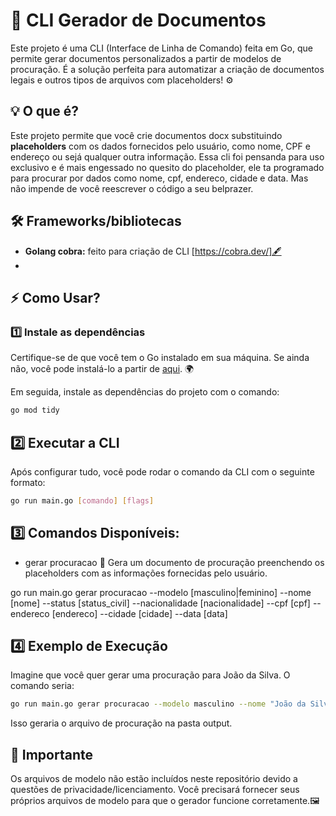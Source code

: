 # 📝 **CLI Gerador de Documentos**

Este projeto é uma CLI (Interface de Linha de Comando) feita em Go, que permite gerar documentos personalizados a partir de modelos de procuração. É a solução perfeita para automatizar a criação de documentos legais e outros tipos de arquivos com placeholders! ⚙️

## 💡 **O que é?**

Este projeto permite que você crie documentos docx substituindo **placeholders** com os dados fornecidos pelo usuário, como nome, CPF e endereço ou sejá qualquer outra informação. Essa cli foi pensanda para uso exclusivo e é mais engessado no quesito do placeholder, ele ta programado para procurar por dados como nome, cpf, endereco, cidade e data. Mas não impende de você reescrever o código a seu belprazer.

## 🛠️ **Frameworks/bibliotecas**

-  **Golang cobra:** feito para criação de CLI [https://cobra.dev/]🖋️
-  

## ⚡ **Como Usar?**

### 1️⃣ **Instale as dependências**

Certifique-se de que você tem o Go instalado em sua máquina. Se ainda não, você pode instalá-lo a partir de [aqui](https://go.dev/dl/). 🌍

Em seguida, instale as dependências do projeto com o comando:

```bash
go mod tidy 

```

## 2️⃣ Executar a CLI
Após configurar tudo, você pode rodar o comando da CLI com o seguinte formato:

```bash
go run main.go [comando] [flags]
```


## 3️⃣ Comandos Disponíveis:
 - gerar procuracao 🎯
    Gera um documento de procuração preenchendo os placeholders com as informações fornecidas pelo usuário.

go run main.go gerar procuracao --modelo [masculino|feminino] --nome [nome] --status [status_civil] --nacionalidade [nacionalidade] --cpf [cpf] --endereco [endereco] --cidade [cidade] --data [data]

## 4️⃣ Exemplo de Execução
Imagine que você quer gerar uma procuração para João da Silva. O comando seria:

```bash
go run main.go gerar procuracao --modelo masculino --nome "João da Silva" --status solteiro --nacionalidade brasileiro --cpf "123.456.789-10" --endereco "Rua A, 123" --cidade "São Paulo" --data "17/12/2024"
```

Isso geraria o arquivo de procuração na pasta output.

## 📝 Importante
Os arquivos de modelo não estão incluídos neste repositório devido a questões de privacidade/licenciamento.
Você precisará fornecer seus próprios arquivos de modelo para que o gerador funcione corretamente.🖼️



